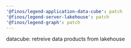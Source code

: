 ```yaml
---
'@finos/legend-application-data-cube': patch
'@finos/legend-server-lakehouse': patch
'@finos/legend-graph': patch
---
```


datacube: retreive data products from lakehouse
